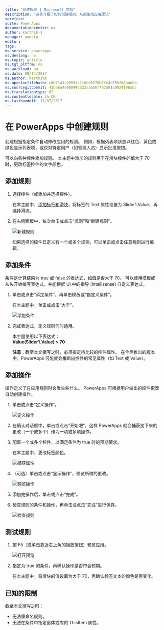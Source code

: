 ```yaml
---
title: "创建规则 | Microsoft 文档"
description: "逐步介绍了如何创建规则，从而生成应用逻辑"
services: 
suite: PowerApps
documentationcenter: na
author: karthik-1
manager: anneta
editor: 
tags: 
ms.service: powerapps
ms.devlang: na
ms.topic: article
ms.tgt_pltfrm: na
ms.workload: na
ms.date: 09/14/2017
ms.author: karthikb
ms.openlocfilehash: c6b7141c20591c1fdbb5278b1fe4d75bfb6a4ebb
ms.sourcegitcommit: 43be6a4e08849d522aabb6f767a81c092419babc
ms.translationtype: HT
ms.contentlocale: zh-CN
ms.lasthandoff: 11/07/2017
---
```

# <a name="create-a-rule-in-powerapps"></a>在 PowerApps 中创建规则
创建根据指定条件自动修改应用的规则。 例如，根据列表项状态以红色、黄色或绿色显示列表项，或仅对特定用户（如管理人员）显示批准按钮。

可以向各种控件添加规则。 本主题中添加的规则用于在滑块控件的值大于 70 时，更改标签控件的文字颜色。

## <a name="add-a-rule"></a>添加规则
1. 选择控件（或添加并选择控件）。
   
    在本主题中，[添加标签和滑块](add-configure-controls.md)，将标签的 Text 属性设置为 Slider1.Value，再选择滑块。
2. 在右侧面板中，依次单击或点击“规则”和“新建规则”。
   
    ![新建规则](./media/working-with-rules/new-rule.png)
   
    如果选择的控件已定义有一个或多个规则，可以单击或点击任意规则进行编辑。  

## <a name="add-a-condition"></a>添加条件
条件是计算结果为 true 或 false 的表达式，如值是否大于 70。 可以使用模板或从头开始编写表达式，并能根据 UI 中的指导 (Intellisense) 自定义表达式。

1. 单击或点击“添加条件”，再单击模板或“自定义条件”。
   
    在本主题中，单击或点击“大于”。
   
    ![添加条件](./media/working-with-rules/rule-conditions.png)
2. 完成表达式，定义规则何时适用。
   
    本主题使用以下表达式： <br>**Value(Slider1.Value) > 70**
   
    **注意**：截至本文撰写之时，必须指定待比较的控件属性。 在今后推出的版本中，PowerApps 可能就会推断出控件的常见属性（如 Text 或 Value）。

## <a name="add-an-action"></a>添加操作
操作定义了在应用规则时会发生些什么。 PowerApps 可根据用户做出的控件更改自动创建操作。

1. 单击或点击“定义操作”。
   
    ![定义操作](./media/working-with-rules/rule-define-actions.png)
2. 在确认对话框中，单击或点击“开始吧”，这样 PowerApps 就会捕获接下来的更改（一个或多个）作为一项或多项操作。
3. 配置一个或多个控件，以满足条件为 true 时的预期要求。
   
    在本主题中，更改标签颜色。
   
    ![捕获属性](./media/working-with-rules/rule-capture-properties.png)
4. （可选）单击或点击“显示操作”，预览所做的更改。
   
    ![预览操作](./media/working-with-rules/rule-review-actions.png)
5. 添加完操作后，单击或点击“完成”。
6. 检查规则的条件和操作，再单击或点击“完成”进行保存。
   
    ![检查规则](./media/working-with-rules/rule-review.png)

## <a name="test-the-rule"></a>测试规则
1. 按 F5（或单击靠近右上角的播放按钮）预览应用。
   
    ![打开预览](./media/working-with-rules/open-preview.png)
2. 指定为 true 的条件，再确认操作是否符合预期。
   
    在本主题中，将滑块的值设置为大于 70，再确认标签文本的颜色是否变化。

## <a name="known-limitations"></a>已知的限制
截至本文撰写之时：

* 无法重命名规则。
* 无法在条件中指定窗体或库的 ThisItem 属性。

